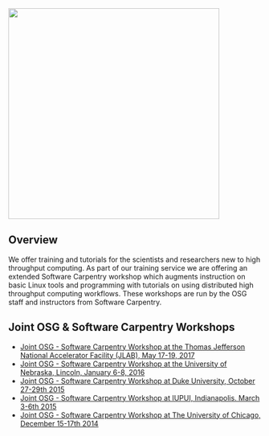 
[title]: - "Joint Software Carpentry and OSG Workshops"

<img src="https://raw.githubusercontent.com/OSGConnect/connectbook/master/assets/osg-swc-300ppi.jpg" width="420" />

## Overview 

We offer training and tutorials for the scientists and researchers new to high throughput computing. As part of our training service we are offering an extended Software Carpentry workshop which augments instruction on basic Linux tools and programming with tutorials on using distributed high throughput computing workflows. These workshops are run by the OSG staff and instructors from Software Carpentry.

## Joint OSG & Software Carpentry Workshops

  * [Joint OSG - Software Carpentry Workshop at the Thomas Jefferson National Accelerator Facility (JLAB), May 17-19, 2017](https://swc-osg-workshop.github.io/2017-05-17-JLAB/)
  * [Joint OSG - Software Carpentry Workshop at the University of Nebraska, Lincoln, January 6-8, 2016](http://swc-osg-workshop.github.io/2016-01-06-UNL/)
  * [Joint OSG - Software Carpentry Workshop at Duke University, October 27-29th 2015](http://swc-osg-workshop.github.io/2015-10-27-duke/index.html)
  * [Joint OSG - Software Carpentry Workshop at IUPUI, Indianapolis. March 3-6th 2015](http://swc-osg-workshop.github.io/2015-03-03-iupui/index.html)
  * [Joint OSG - Software Carpentry Workshop at The University of Chicago, December 15-17th 2014](http://swc-osg-workshop.github.io/2014-12-15-UChicago/)

